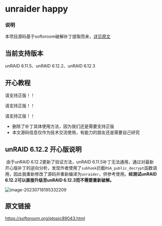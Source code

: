 # unraider happy

### 说明

本项目源码基于softoroom破解补丁提取而来，[详见原文](https://softoroom.org/ptopic89043.html)

## 当前支持版本

unRAID 6.11.5、unRAID 6.12.2、unRAID 6.12.3

## 开心教程

请支持正版！！

请支持正版！！

请支持正版！！

-   删除了补丁具体使用方法，因为我们还是需要支持正版
-   本文源码信息仅作为技术交流使用，有能力的朋友还是需要自己研究

## unRAID 6.12.2 开心版说明

​		由于unRAID 6.12.2更新了验证方法，unRAID 6.11.5补丁无法通用，通过对最新开心版补丁的逆向分析，发现作者使用了`subhook`拦截`RSA_public_decrypt`函数调用，因此我重新修改了源码并重新编译为`unraider`，供参考使用。**经测试unRAID 6.12.2可以直接升级至unRAID 6.12.3而不需要重新破解。**

![image-20230718195332209](https://img-blog.csdnimg.cn/564865524d7f43edb64df7e6ece50cfc.png)

## 原文链接

https://softoroom.org/ptopic89043.html
